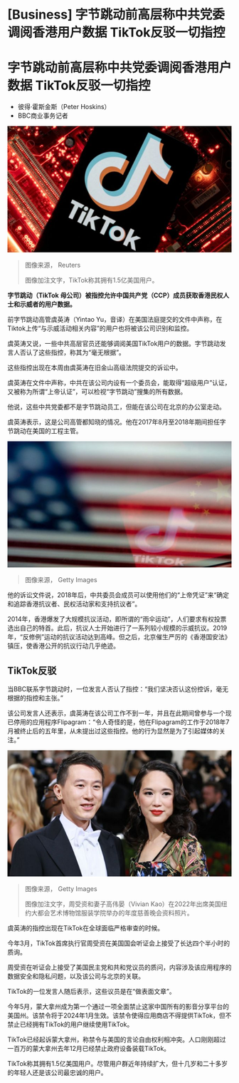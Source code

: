 # [Business] 字节跳动前高层称中共党委调阅香港用户数据 TikTok反驳一切指控

#  字节跳动前高层称中共党委调阅香港用户数据 TikTok反驳一切指控

  * 彼得·霍斯金斯（Peter Hoskins） 
  * BBC商业事务记者 


![电脑主板上显示有TikTok标志的智能手机](_130002060_b752302b243bcf22f5a50ba0eade87802840fe82.jpg)

> 图像来源，  Reuters
>
> 图像加注文字，TikTok称其拥有1.5亿美国用户。

**字节跳动（TikTok 母公司）被指控允许中国共产党（CCP）成员获取香港民权人士和示威者的用户数据。**

前字节跳动高管虞英涛（Yintao Yu，音译）在美国法庭提交的文件中声称，在Tiktok上传“与示威活动相关内容”的用户也将被该公司识别和监控。

虞英涛又说，一些中共高层官员还能够调阅美国TikTok用户的数据。字节跳动发言人否认了这些指控，称其为“毫无根据”。

这些指控出现在本周由虞英涛在旧金山高级法院提交的诉讼中。

虞英涛在文件中声称，中共在该公司内设有一个委员会，能取得“超级用户”认证，又被称为所谓“上帝认证”，可以检视“字节跳动”搜集的所有数据。

他说，这些中共党委都不是字节跳动员工，但能在该公司在北京的办公室走动。

虞英涛表示，这是公司高管都知晓的情况。他在2017年8月至2018年期间担任字节跳动在美国的工程主管。

![美国和中国国旗上的TikTok倒影](_129088424_gettyimages-1248379078.jpg)

> 图像来源，  Getty Images

他的诉讼文件说，2018年后，中共委员会成员可以使用他们的“上帝凭证”来“确定和追踪香港抗议者、民权活动家和支持抗议者”。

2014年，香港爆发了大规模抗议活动，即所谓的“雨伞运动”，人们要求有权投票选出自己的特首。此后，抗议人士开始进行了一系列较小规模的示威抗议。2019年，“反修例”运动的抗议活动达到高峰。但之后，北京催生严厉的《香港国安法》镇压，使香港公开的抗议行动几乎绝迹。

##  TikTok反驳

当BBC联系字节跳动时，一位发言人否认了指控：“我们坚决否认这份控诉，毫无根据的指控和主张。”

该公司发言人还表示，虞英涛在该公司工作不到一年，并且在此期间曾参与一个现已停用的应用程序Flipagram：“令人奇怪的是，他在Flipagram的工作于2018年7月被终止后的五年里，从未提出过这些指控。他的行为显然是为了引起媒体的关注。”

![周受资和妻子薇薇安·高（Vivian Kao）在2022年出席美国纽约大都会艺术博物馆服装学院举办的年度慈善晚会资料照片。](_129089715_tik.jpg)

> 图像来源，  Getty Images
>
> 图像加注文字，周受资和妻子高伟晏（Vivian Kao）在2022年出席美国纽约大都会艺术博物馆服装学院举办的年度慈善晚会资料照片。

虞英涛的指控出现在TikTok在全球面临严格审查的时候。

今年3月，TikTok首席执行官周受资在美国国会听证会上接受了长达四个半小时的质询。

周受资在听证会上接受了美国民主党和共和党议员的质问，内容涉及该应用程序的数据安全和隐私问题，以及该公司与北京的关联。

TikTok的一位发言人随后表示，这些议员是在“做表面文章”。


今年5月，蒙大拿州成为第一个通过一项全面禁止这家中国所有的影音分享平台的美国州。该禁令将于2024年1月生效。该禁令使得应用商店不得提供TikTok，但不禁止已经拥有TikTok的用户继续使用TikTok。

TikTok已经起诉蒙大拿州，称禁令与美国的言论自由权利相冲突。人口刚刚超过一百万的蒙大拿州去年12月已经禁止政府设备装载TikTok。

TikTok称其拥有1.5亿美国用户。尽管用户群近年持续扩大，但十几岁和二十多岁的年轻人还是该公司最忠诚的用户。


